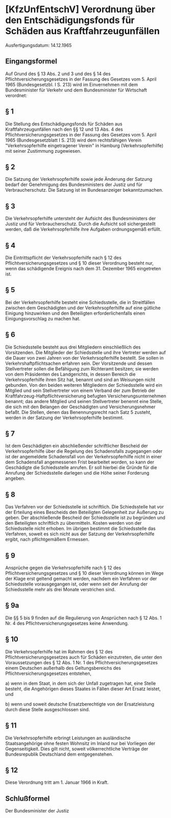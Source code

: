 # [KfzUnfEntschV] Verordnung über den Entschädigungsfonds für Schäden aus Kraftfahrzeugunfällen

Ausfertigungsdatum: 14.12.1965

 

## Eingangsformel

Auf Grund des § 13 Abs. 2 und 3 und des § 14 des Pflichtversicherungsgesetzes in der Fassung des Gesetzes vom 5. April 1965 (Bundesgesetzbl. I S. 213) wird im Einvernehmen mit dem Bundesminister für Verkehr und dem Bundesminister für Wirtschaft verordnet:


## § 1

Die Stellung des Entschädigungsfonds für Schäden aus Kraftfahrzeugunfällen nach den §§ 12 und 13 Abs. 4 des Pflichtversicherungsgesetzes in der Fassung des Gesetzes vom 5. April 1965 (Bundesgesetzblatt I S. 213) wird dem rechtsfähigen Verein "Verkehrsopferhilfe eingetragener Verein" in Hamburg (Verkehrsopferhilfe) mit seiner Zustimmung zugewiesen.


## § 2

Die Satzung der Verkehrsopferhilfe sowie jede Änderung der Satzung bedarf der Genehmigung des Bundesministers der Justiz und für Verbraucherschutz. Die Satzung ist im Bundesanzeiger bekanntzumachen.


## § 3

Die Verkehrsopferhilfe untersteht der Aufsicht des Bundesministers der Justiz und für Verbraucherschutz. Durch die Aufsicht soll sichergestellt werden, daß die Verkehrsopferhilfe ihre Aufgaben ordnungsgemäß erfüllt.


## § 4

Die Eintrittspflicht der Verkehrsopferhilfe nach § 12 des Pflichtversicherungsgesetzes und § 10 dieser Verordnung besteht nur, wenn das schädigende Ereignis nach dem 31. Dezember 1965 eingetreten ist.


## § 5

Bei der Verkehrsopferhilfe besteht eine Schiedsstelle, die in Streitfällen zwischen dem Geschädigten und der Verkehrsopferhilfe auf eine gütliche Einigung hinzuwirken und den Beteiligten erforderlichenfalls einen Einigungsvorschlag zu machen hat.


## § 6

Die Schiedsstelle besteht aus drei Mitgliedern einschließlich des Vorsitzenden. Die Mitglieder der Schiedsstelle und ihre Vertreter werden auf die Dauer von zwei Jahren von der Verkehrsopferhilfe bestellt. Sie sollen in Verkehrshaftpflichtsachen erfahren sein. Der Vorsitzende und dessen Stellvertreter sollen die Befähigung zum Richteramt besitzen; sie werden von dem Präsidenten des Landgerichts, in dessen Bereich die Verkehrsopferhilfe ihren Sitz hat, benannt und sind an Weisungen nicht gebunden. Von den beiden weiteren Mitgliedern der Schiedsstelle wird ein Mitglied und sein Stellvertreter von einem Verband der zum Betrieb der Kraftfahrzeug-Haftpflichtversicherung befugten Versicherungsunternehmen benannt; das andere Mitglied und seinen Stellvertreter benennt eine Stelle, die sich mit den Belangen der Geschädigten und Versicherungsnehmer befaßt. Die Stellen, denen das Benennungsrecht nach Satz 5 zusteht, werden in der Satzung der Verkehrsopferhilfe bestimmt.


## § 7

Ist dem Geschädigten ein abschließender schriftlicher Bescheid der Verkehrsopferhilfe über die Regelung des Schadensfalls zugegangen oder ist der angemeldete Schadensfall von der Verkehrsopferhilfe nicht in einer dem Schadensfall angemessenen Frist bearbeitet worden, so kann der Geschädigte die Schiedsstelle anrufen. Er soll hierbei die Gründe für die Anrufung der Schiedsstelle darlegen und die Höhe seiner Forderung angeben.


## § 8

Das Verfahren vor der Schiedsstelle ist schriftlich. Die Schiedsstelle hat vor der Erteilung eines Bescheids den Beteiligten Gelegenheit zur Äußerung zu geben. Der abschließende Bescheid der Schiedsstelle ist zu begründen und den Beteiligten schriftlich zu übermitteln. Kosten werden von der Schiedsstelle nicht erhoben. Im übrigen bestimmt die Schiedsstelle das Verfahren, soweit es sich nicht aus der Satzung der Verkehrsopferhilfe ergibt, nach pflichtgemäßem Ermessen.


## § 9

Ansprüche gegen die Verkehrsopferhilfe nach § 12 des Pflichtversicherungsgesetzes und § 10 dieser Verordnung können im Wege der Klage erst geltend gemacht werden, nachdem ein Verfahren vor der Schiedsstelle vorausgegangen ist, oder wenn seit der Anrufung der Schiedsstelle mehr als drei Monate verstrichen sind.


## § 9a

Die §§ 5 bis 9 finden auf die Regulierung von Ansprüchen nach § 12 Abs. 1 Nr. 4 des Pflichtversicherungsgesetzes keine Anwendung.


## § 10

Die Verkehrsopferhilfe hat im Rahmen des § 12 des Pflichtversicherungsgesetzes auch für Schäden einzutreten, die unter den Voraussetzungen des § 12 Abs. 1 Nr. 1 des Pflichtversicherungsgesetzes einem Deutschen außerhalb des Geltungsbereichs des Pflichtversicherungsgesetzes entstehen,

a) wenn in dem Staat, in dem sich der Unfall zugetragen hat, eine Stelle besteht, die Angehörigen dieses Staates in Fällen dieser Art Ersatz leistet, und

b) wenn und soweit deutsche Ersatzberechtigte von der Ersatzleistung durch diese Stelle ausgeschlossen sind.


## § 11

Die Verkehrsopferhilfe erbringt Leistungen an ausländische Staatsangehörige ohne festen Wohnsitz im Inland nur bei Vorliegen der Gegenseitigkeit. Dies gilt nicht, soweit völkerrechtliche Verträge der Bundesrepublik Deutschland dem entgegenstehen.


## § 12

Diese Verordnung tritt am 1. Januar 1966 in Kraft.


## Schlußformel

Der Bundesminister der Justiz
